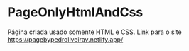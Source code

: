 # PageOnlyHtmlAndCss
Página criada usado somente HTML e CSS.
Link para o site
https://pagebypedroliveirav.netlify.app/
